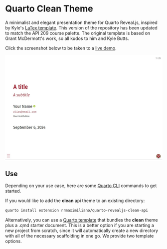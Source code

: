 # Quarto Clean Theme

A minimalist and elegant presentation theme for Quarto Reveal.js, inspired by Kyle's
[LaTex template](https://raw.githack.com/kylebutts/templates/master/latex-slides/slides.pdf). This version of the repository has been updated to match the API 209 course palette. The original template is based on Grant McDermott's work, so all kudos to him and Kyle Butts.

Click the screenshot below to be taken to a
[live demo](https://rrmaximiliano.github.io/quarto-revealjs-clean-api/template.html#/title-slide).

[![](clean-title.jpeg "live demo")](https://rrmaximiliano.github.io/quarto-revealjs-clean-api/template.html#/title-slide)

## Use

Depending on your use case, here are some [Quarto CLI](https://quarto.org/)
commands to get started.

If you would like to add the **clean** api theme to an existing directory:

```bash
quarto install extension rrmaximiliano/quarto-revealjs-clean-api
```

Alternatively, you can use a
[Quarto template](https://quarto.org/docs/extensions/starter-templates.html)
that bundles the **clean** theme plus a .qmd starter document. This is a better
option if you are starting a new project from scratch, since it will automatically
create a new directory with all of the necessary scaffolding in one go. We provide
two template options.